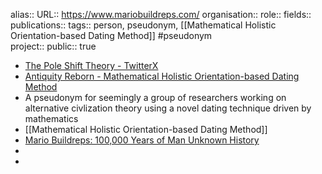alias::
URL:: https://www.mariobuildreps.com/
organisation::
role::
fields::
publications:: 
tags:: person, pseudonym, [[Mathematical Holistic Orientation-based Dating Method]] #pseudonym  
project::
public:: true

- [The Pole Shift Theory - TwitterX](https://x.com/MarioBuildreps)
- [Antiquity Reborn - Mathematical Holistic Orientation-based Dating Method](https://www.mariobuildreps.com/)
- A pseudonym for seemingly a group of researchers working on alternative civlization theory using a novel dating technique driven by mathematics
- [[Mathematical Holistic Orientation-based Dating Method]]
- [Mario Buildreps: 100,000 Years of Man Unknown History](https://www.spreaker.com/episode/mario-buildreps-100-000-years-of-man-unknown-history--51584051)
-
-